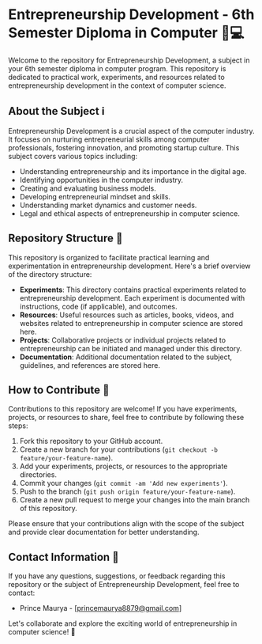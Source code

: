 # Entrepreneurship Development - 6th Semester Diploma in Computer 💼💻

Welcome to the repository for Entrepreneurship Development, a subject in your 6th semester diploma in computer program. This repository is dedicated to practical work, experiments, and resources related to entrepreneurship development in the context of computer science.

## About the Subject ℹ️

Entrepreneurship Development is a crucial aspect of the computer industry. It focuses on nurturing entrepreneurial skills among computer professionals, fostering innovation, and promoting startup culture. This subject covers various topics including:

- Understanding entrepreneurship and its importance in the digital age.
- Identifying opportunities in the computer industry.
- Creating and evaluating business models.
- Developing entrepreneurial mindset and skills.
- Understanding market dynamics and customer needs.
- Legal and ethical aspects of entrepreneurship in computer science.

## Repository Structure 📂

This repository is organized to facilitate practical learning and experimentation in entrepreneurship development. Here's a brief overview of the directory structure:

- **Experiments**: This directory contains practical experiments related to entrepreneurship development. Each experiment is documented with instructions, code (if applicable), and outcomes.
- **Resources**: Useful resources such as articles, books, videos, and websites related to entrepreneurship in computer science are stored here.
- **Projects**: Collaborative projects or individual projects related to entrepreneurship can be initiated and managed under this directory.
- **Documentation**: Additional documentation related to the subject, guidelines, and references are stored here.

## How to Contribute 🤝

Contributions to this repository are welcome! If you have experiments, projects, or resources to share, feel free to contribute by following these steps:

1. Fork this repository to your GitHub account.
2. Create a new branch for your contributions (`git checkout -b feature/your-feature-name`).
3. Add your experiments, projects, or resources to the appropriate directories.
4. Commit your changes (`git commit -am 'Add new experiments'`).
5. Push to the branch (`git push origin feature/your-feature-name`).
6. Create a new pull request to merge your changes into the main branch of this repository.

Please ensure that your contributions align with the scope of the subject and provide clear documentation for better understanding.

## Contact Information 📧

If you have any questions, suggestions, or feedback regarding this repository or the subject of Entrepreneurship Development, feel free to contact:

- Prince Maurya - [princemaurya8879@gmail.com]

Let's collaborate and explore the exciting world of entrepreneurship in computer science! 🚀
